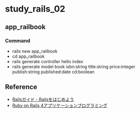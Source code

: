 # study_rails_02

## app_railbook

### Command

- rails new app_railbook
- cd app_railbook
- rails generate controller hello index
- rails generate model book isbn:string title:string price:integer publish:string published:date cd:boolean

## Reference

- [Railsガイド - Railsをはじめよう](https://railsguides.jp/getting_started.html)
- [Ruby on Rails 4アプリケーションプログラミング](https://www.amazon.co.jp/dp/B00JZKX6DE)